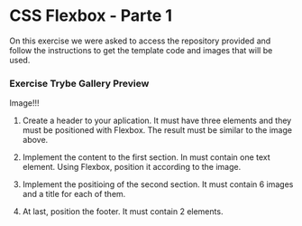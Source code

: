 # CSS Flexbox - Parte 1

On this exercise we were asked to access the repository provided and follow the instructions to get the template code and images that will be used.

### Exercise Trybe Gallery Preview

Image!!!

1. Create a header to your aplication. It must have three elements and they must be positioned with Flexbox. The result must be similar to the image above.

2. Implement the content to the first section. In must contain one text element. Using Flexbox, position it according to the image.

3. Implement the positioing of the second section. It must contain 6 images and a title for each of them.

4. At last, position the footer. It must contain 2 elements.
